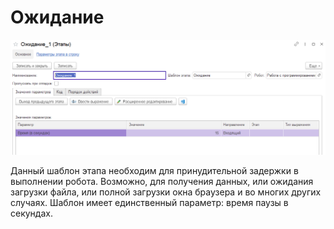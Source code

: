 # Ожидание

![](../../../.gitbook/assets/Ожидание.png)

Данный шаблон этапа необходим для принудительной задержки в выполнении робота. Возможно, для получения данных, или ожидания загрузки файла, или полной загрузки окна браузера и  во многих других случаях. Шаблон имеет единственный параметр: время паузы в секундах.&#x20;
